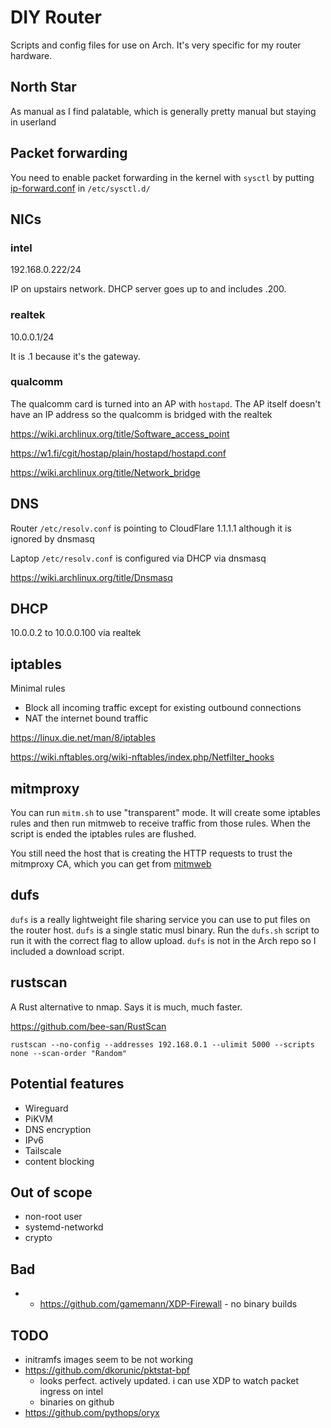 # DIY Router

Scripts and config files for use on Arch. It's very specific for my router hardware.

## North Star
As manual as I find palatable, which is generally pretty manual but staying in userland


## Packet forwarding
You need to enable packet forwarding in the kernel with `sysctl` by putting [ip-forward.conf](ip-forward.conf) in `/etc/sysctl.d/`

## NICs

### intel
192.168.0.222/24

IP on upstairs network. DHCP server goes up to and includes .200.

### realtek
10.0.0.1/24

It is .1 because it's the gateway.

### qualcomm
The qualcomm card is turned into an AP with `hostapd`. The AP itself doesn't have an IP address so the qualcomm is bridged with the realtek

https://wiki.archlinux.org/title/Software_access_point

https://w1.fi/cgit/hostap/plain/hostapd/hostapd.conf

https://wiki.archlinux.org/title/Network_bridge


## DNS
Router `/etc/resolv.conf` is pointing to CloudFlare 1.1.1.1 although it is ignored by dnsmasq

Laptop `/etc/resolv.conf` is configured via DHCP via dnsmasq

https://wiki.archlinux.org/title/Dnsmasq

## DHCP

10.0.0.2 to 10.0.0.100 via realtek


## iptables

Minimal rules
* Block all incoming traffic except for existing outbound connections
* NAT the internet bound traffic

https://linux.die.net/man/8/iptables

https://wiki.nftables.org/wiki-nftables/index.php/Netfilter_hooks


## mitmproxy

You can run `mitm.sh` to use "transparent" mode. It will create some iptables rules and then run mitmweb to receive traffic from those rules. When the script is ended the iptables rules are flushed.

You still need the host that is creating the HTTP requests to trust the mitmproxy CA, which you can get from [mitmweb](http://10.0.0.1:8081/?token=mitm)


## dufs

`dufs` is a really lightweight file sharing service you can use to put files on the router host. `dufs` is a single static musl binary. Run the `dufs.sh` script to run it with the correct flag to allow upload. `dufs` is not in the Arch repo so I included a download script.

## rustscan

A Rust alternative to nmap. Says it is much, much faster.

https://github.com/bee-san/RustScan

`rustscan --no-config --addresses 192.168.0.1 --ulimit 5000 --scripts none --scan-order "Random"`



## Potential features
* Wireguard
* PiKVM
* DNS encryption
* IPv6
* Tailscale
* content blocking

## Out of scope
* non-root user
* systemd-networkd
* crypto

## Bad
* * https://github.com/gamemann/XDP-Firewall - no binary builds

## TODO
* initramfs images seem to be not working
* https://github.com/dkorunic/pktstat-bpf
	* looks perfect. actively updated. i can use XDP to watch packet ingress on intel
	* binaries on github
* https://github.com/pythops/oryx
